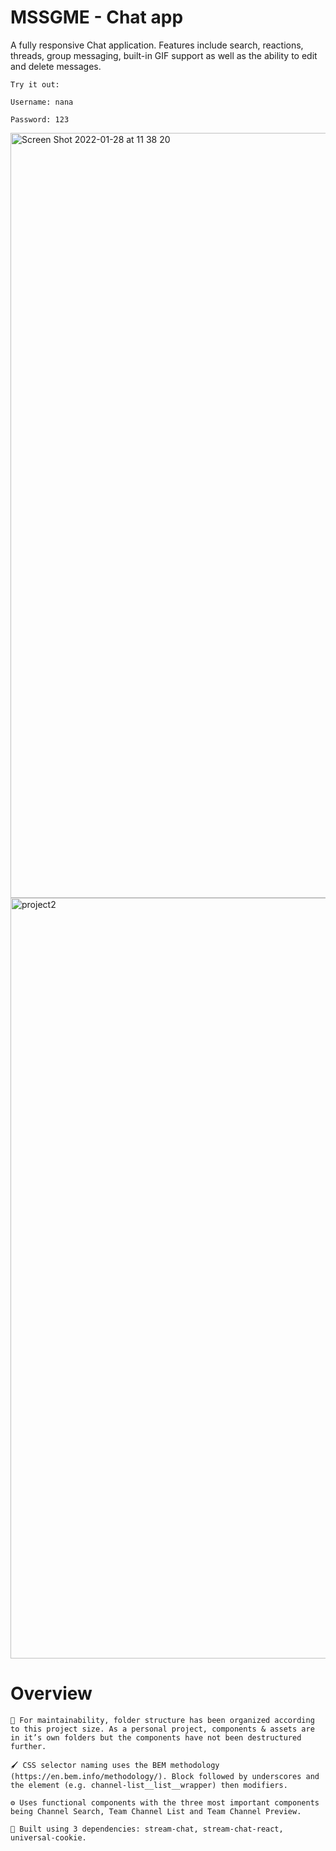 # MSSGME - Chat app

A fully responsive Chat application. Features include search, reactions, threads, group messaging, built-in GIF support as well as the ability to edit and delete messages. 

    Try it out:

    Username: nana

    Password: 123

<img width="1224" alt="Screen Shot 2022-01-28 at 11 38 20" src="https://user-images.githubusercontent.com/79977073/151477881-919906bc-4ab0-485e-8674-0ec15ecc0dab.png">

<img width="1217" alt="project2" src="https://user-images.githubusercontent.com/79977073/151477857-0cb350b1-98c1-44a8-adce-b883c556dd18.png">

# Overview
    📁 For maintainability, folder structure has been organized according to this project size. As a personal project, components & assets are in it’s own folders but the components have not been destructured further.

    🖌 CSS selector naming uses the BEM methodology (https://en.bem.info/methodology/). Block followed by underscores and the element (e.g. channel-list__list__wrapper) then modifiers.

    ⚙️ Uses functional components with the three most important components being Channel Search, Team Channel List and Team Channel Preview.

    📎 Built using 3 dependencies: stream-chat, stream-chat-react, universal-cookie. 